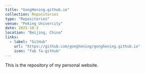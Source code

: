 ```yaml
---
title: "GongHening.github.io"
collection: Repositories
type: "Repositories"
venue: "Peking Univercity"
date: 2025-10-3
location: "Beijing, China"
links:
  - label: "GitHub"
    url: "https://github.com/gonghening/gonghening.github.io"
    icon: "fab fa-github"
---
```

This is the repository of my personal website.
